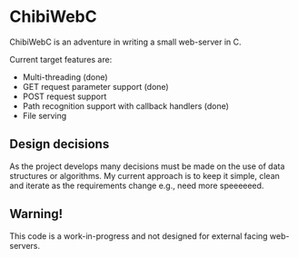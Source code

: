 ChibiWebC
=========

ChibiWebC is an adventure in writing a small web-server in C.

Current target features are:
 - Multi-threading (done)
 - GET request parameter support (done)
 - POST request support
 - Path recognition support with callback handlers (done)
 - File serving

Design decisions
----------------
As the project develops many decisions must be made on the use of data structures or algorithms. My current approach is to keep it simple, clean and iterate as the requirements change e.g., need more speeeeeed.

Warning!
--------
This code is a work-in-progress and not designed for external facing web-servers.
